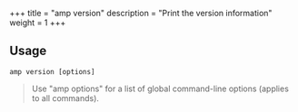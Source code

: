 +++
title = "amp version"
description = "Print the version information"
weight = 1
+++


## Usage
```
amp version [options]
```

> Use "amp options" for a list of global command-line options (applies to all commands).
